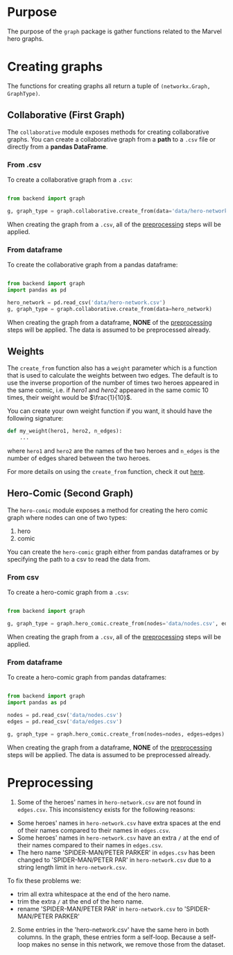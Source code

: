 # Purpose
The purpose of the `graph` package is gather functions related to the Marvel hero graphs.

# Creating graphs
The functions for creating graphs all return a tuple of `(networkx.Graph, GraphType)`.

## Collaborative (First Graph)
The `collaborative` module exposes methods for creating collaborative graphs. You can create a collaborative graph
from a **path** to a `.csv` file or directly from a **pandas DataFrame**.

### From .csv
To create a collaborative graph from a `.csv`:

```python

from backend import graph

g, graph_type = graph.collaborative.create_from(data='data/hero-network.csv')
```

When creating the graph from a `.csv`, all of the [preprocessing](#preprocessing) steps will be applied.

### From dataframe
To create the collaborative graph from a pandas dataframe:

```python

from backend import graph
import pandas as pd

hero_network = pd.read_csv('data/hero-network.csv')
g, graph_type = graph.collaborative.create_from(data=hero_network)
```

When creating the graph from a dataframe, **NONE** of the [preprocessing](#preprocessing) steps will be applied. The data is assumed to be
preprocessed already.


## Weights
The `create_from` function also has a `weight` parameter which is a function that is used to calculate the weights
between two edges. The default is to use the inverse proportion of the number of times two heroes appeared in the 
same comic, i.e. if *hero1* and *hero2* appeared in the same comic 10 times, their weight would be $\frac{1}{10}$.

You can create your own weight function if you want, it should have the following signature:
```python
def my_weight(hero1, hero2, n_edges):
    ...
```

where `hero1` and `hero2` are the names of the two heroes and `n_edges` is the number of edges shared between the 
two heroes.

For more details on using the `create_from` function, check it out [here](collaborative.py).

## Hero-Comic (Second Graph)
The `hero-comic` module exposes a method for creating the hero comic graph where nodes can one of two types:
1. hero
1. comic

You can create the `hero-comic` graph either from pandas dataframes or by specifying the path to a csv to read the data 
from.

### From csv
To create a hero-comic graph from a `.csv`:

```python

from backend import graph

g, graph_type = graph.hero_comic.create_from(nodes='data/nodes.csv', edges='data/edges.csv')
```

When creating the graph from a `.csv`, all of the [preprocessing](#preprocessing) steps will be applied.

### From dataframe
To create a hero-comic graph from pandas dataframes:

```python

from backend import graph
import pandas as pd

nodes = pd.read_csv('data/nodes.csv')
edges = pd.read_csv('data/edges.csv')

g, graph_type = graph.hero_comic.create_from(nodes=nodes, edges=edges)
```

When creating the graph from a dataframe, **NONE** of the [preprocessing](#preprocessing) steps will be applied. The data is assumed to be
preprocessed already.

# Preprocessing
1. Some of the heroes' names in `hero-network.csv` are not found in `edges.csv`. This inconsistency exists for the following reasons:

* Some heroes' names in `hero-network.csv` have extra spaces at the end of their names compared to their names in `edges.csv`.
* Some heroes' names in `hero-network.csv` have an extra `/` at the end of their names compared to their names in `edges.csv`.
* The hero name 'SPIDER-MAN/PETER PARKER' in `edges.csv` has been changed to 'SPIDER-MAN/PETER PAR' in `hero-network.csv` 
  due to a string length limit in `hero-network.csv`.
  
To fix these problems we:
* trim all extra whitespace at the end of the hero name.
* trim the extra `/` at the end of the hero name.
* rename 'SPIDER-MAN/PETER PAR' in `hero-network.csv` to 'SPIDER-MAN/PETER PARKER' 
  
2. Some entries in the 'hero-network.csv' have the same hero in both columns. In the graph, these entries form a self-loop. 
Because a self-loop makes no sense in this network, we remove those from the dataset.